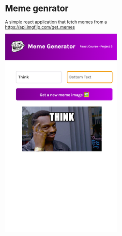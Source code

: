 # Meme genrator

A simple react application that fetch memes from a https://api.imgflip.com/get_memes

![](meme.png)